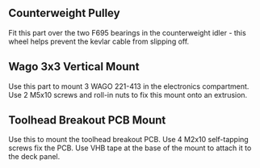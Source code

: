 ## Counterweight Pulley
Fit this part over the two F695 bearings in the counterweight idler - this wheel helps prevent the kevlar cable from slipping off.

## Wago 3x3 Vertical Mount
Use this part to mount 3 WAGO 221-413 in the electronics compartment. Use 2 M5x10 screws and roll-in nuts to fix this mount onto an extrusion. 

## Toolhead Breakout PCB Mount
Use this to mount the toolhead breakout PCB. Use 4 M2x10 self-tapping screws fix the PCB. Use VHB tape at the base of the mount to attach it to the deck panel. 